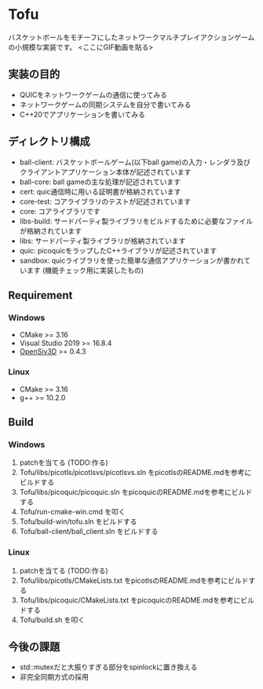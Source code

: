 Tofu
===
バスケットボールをモチーフにしたネットワークマルチプレイアクションゲームの小規模な実装です。
<ここにGIF動画を貼る>

## 実装の目的
- QUICをネットワークゲームの通信に使ってみる
- ネットワークゲームの同期システムを自分で書いてみる
- C++20でアプリケーションを書いてみる

## ディレクトリ構成
- ball-client: バスケットボールゲーム(以下ball game)の入力・レンダラ及びクライアントアプリケーション本体が記述されています
- ball-core: ball gameの主な処理が記述されています
- cert: quic通信時に用いる証明書が格納されています
- core-test: コアライブラリのテストが記述されています
- core: コアライブラリです
- libs-build: サードパーティ製ライブラリをビルドするために必要なファイルが格納されています
- libs: サードパーティ製ライブラリが格納されています
- quic: picoquicをラップしたC++ライブラリが記述されています
- sandbox: quicライブラリを使った簡単な通信アプリケーションが書かれています (機能チェック用に実装したもの)

## Requirement
### Windows
- CMake >= 3.16
- Visual Studio 2019 >= 16.8.4
- [OpenSiv3D](https://github.com/Siv3D/OpenSiv3D) >= 0.4.3
### Linux
- CMake >= 3.16
- g++ >= 10.2.0

## Build
### Windows
1. patchを当てる (TODO:作る)
2. Tofu/libs/picotls/picotlsvs/picotlsvs.sln をpicotlsのREADME.mdを参考にビルドする
3. Tofu/libs/picoquic/picoquic.sln をpicoquicのREADME.mdを参考にビルドする
4. Tofu/run-cmake-win.cmd を叩く
5. Tofu/build-win/tofu.sln をビルドする
6. Tofu/ball-client/ball_client.sln をビルドする

### Linux
1. patchを当てる (TODO:作る)
2. Tofu/libs/picotls/CMakeLists.txt をpicotlsのREADME.mdを参考にビルドする
3. Tofu/libs/picoquic/CMakeLists.txt をpicoquicのREADME.mdを参考にビルドする
4. Tofu/build.sh を叩く

## 今後の課題
- std::mutexだと大振りすぎる部分をspinlockに置き換える
- 非完全同期方式の採用


